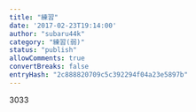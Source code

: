 ```yaml
---
title: "練習"
date: '2017-02-23T19:14:00'
author: "subaru44k"
category: "練習(弱)"
status: "publish"
allowComments: true
convertBreaks: false
entryHash: "2c888820709c5c392294f04a23e5897b"
---
```

3033
